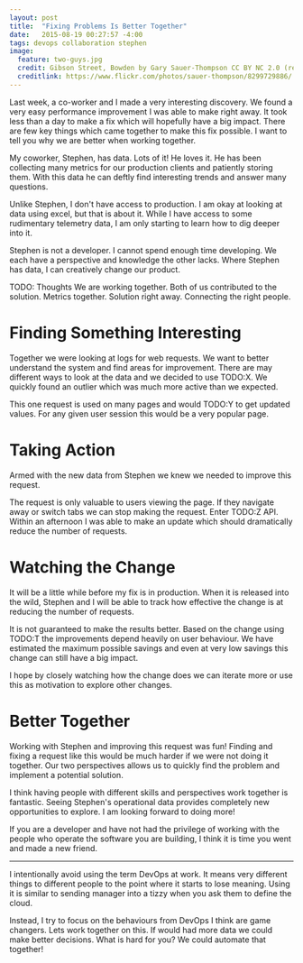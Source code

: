 ```yaml
---
layout: post
title:  "Fixing Problems Is Better Together"
date:   2015-08-19 00:27:57 -4:00
tags: devops collaboration stephen
image:
  feature: two-guys.jpg
  credit: Gibson Street, Bowden by Gary Sauer-Thompson CC BY NC 2.0 (resized and compressed)
  creditlink: https://www.flickr.com/photos/sauer-thompson/8299729886/
---
```


Last week, a co-worker and I made a very interesting discovery. We found a very
easy performance improvement I was able to make right away. It took less than a
day to make a fix which will hopefully have a big impact. There are few key
things which came together to make this fix possible. I want to tell you why we
are better when working together.

My coworker, Stephen, has data. Lots of it! He loves it. He has been collecting
many metrics for our production clients and patiently storing them. With this
data he can deftly find interesting trends and answer many questions.

Unlike Stephen, I don't have access to production. I am okay at looking at data
using excel, but that is about it. While I have access to some rudimentary
telemetry data, I am only starting to learn how to dig deeper into it.

Stephen is not a developer. I cannot spend enough time developing. We each have
a perspective and knowledge the other lacks. Where Stephen has data, I can
creatively change our product.

TODO: Thoughts
We are working together. Both of us contributed to the solution. Metrics together. Solution right away. Connecting the right people.

Finding Something Interesting
===============================================================================

Together we were looking at logs for web requests. We want to better understand
the system and find areas for improvement. There are may different ways to look
at the data and we decided to use TODO:X. We quickly found an outlier which was much
more active than we expected.

This one request is used on many pages and would TODO:Y to get updated values. For
any given user session this would be a very popular page.

Taking Action
===============================================================================

Armed with the new data from Stephen we knew we needed to improve this request.

The request is only valuable to users viewing the page. If they navigate away
or switch tabs we can stop making the request. Enter TODO:Z API. Within an
afternoon I was able to make an update which should dramatically reduce the
number of requests.

Watching the Change
===============================================================================

It will be a little while before my fix is in production. When it is released
into the wild, Stephen and I will be able to track how effective the change is
at reducing the number of requests.

It is not guaranteed to make the results better. Based on the change using TODO:T
the improvements depend heavily on user behaviour. We have estimated the maximum
possible savings and even at very low savings this change can still have a big
impact.

I hope by closely watching how the change does we can iterate more or use this
as motivation to explore other changes.

Better Together
===============================================================================

Working with Stephen and improving this request was fun! Finding and fixing a
request like this would be much harder if we were not doing it together. Our
two perspectives allows us to quickly find the problem and implement a
potential solution.

I think having people with different skills and perspectives work together is
fantastic. Seeing Stephen's operational data provides completely new
opportunities to explore. I am looking forward to doing more!

If you are a developer and have not had the privilege of working with the
people who operate the software you are building, I think it is time you went
and made a new friend.

<hr />

I intentionally avoid using the term DevOps at work. It means very different
things to different people to the point where it starts to lose meaning. Using
it is similar to sending manager into a tizzy when you ask them to define the
cloud.

Instead, I try to focus on the behaviours from DevOps I think are game
changers. Lets work together on this. If would had more data we could make
better decisions. What is hard for you? We could automate that together!

